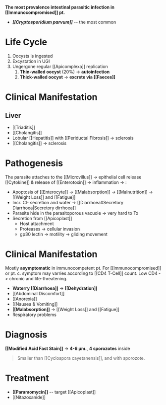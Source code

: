 **The most prevalence intestinal parasitic infection in [[Immunocompromised]] pt.**

- ***[[Cryptosporidium parvum]]*** -- the most common

# Life Cycle
1. Oocysts is ingested
2. Excystation in UGI
3. Ungergone regular [[Apicomplexa]] replication
	1. **Thin-walled oocyst** (20%) -> **autoinfection**
	2. **Thick-walled oocyst** -> **excrete via [[Faeces]]**

# Clinical Manifestation
## Liver
- [[Triaditis]]
- [[Cholangitis]]
- Lobular [[Hepatitis]] with [[Periductal Fibrosis]] -> sclerosis
- [[Cholangitis]] -> sclerosis

# Pathogenesis
The parasite attaches to the [[Microvillus]] -> epithelial cell release [[Cytokine]] & release of [[Enterotoxin]] -> inflammation -> :
- Apoptosis of [[Enterocyte]] -> [[Malabsorption]] -> [[Malnutrition]] -> [[Weight Loss]] and [[Fatigue]]
- Incr. Cl- secretion and water -> [[Diarrhoea#Secretory Diarrhoea|Secretory dirrhoea]]
- Parasite hide in the parasitoporous vacuole -> very hard to Tx
- Secretion from [[Apicoplast]]
	- Host attachment
	- Proteases -> cellular invasion
	- gp30 lectin -> motility -> gliding movement

# Clinical Manifestation
Mostly **asymptomatic** in immunocompetent pt. For [[Immunocompromised]] or pt. c. symptom may varries according to [[CD4 T-Cell]] count. Low CD4 -> chronic and life-threatening.
- **Waterry [[Diarrhoea]]** -> **[[Dehydration]]**
- [[Abdominal Discomfort]]
- [[Anorexia]]
- [[Nausea & Vomiting]]
- **[[Malabsorption]]** -> [[Weight Loss]] and [[Fatigue]]
- Respiratory problems

# Diagnosis
**[[Modified Acid Fast Stain]]** -> **4-6 μm.**, **4 sporozotes** inside
> Smaller than [[Cyclospora cayetanensis]], and with sporozote.

# Treatment
- **[[Paramomycin]]** -- target [[Apicoplast]]
- [[Nitazoxanide]]